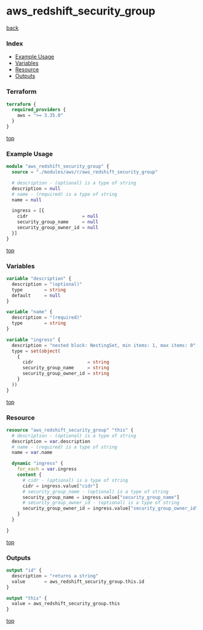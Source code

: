 # aws_redshift_security_group

[back](../aws.md)

### Index

- [Example Usage](#example-usage)
- [Variables](#variables)
- [Resource](#resource)
- [Outputs](#outputs)

### Terraform

```terraform
terraform {
  required_providers {
    aws = ">= 3.35.0"
  }
}
```

[top](#index)

### Example Usage

```terraform
module "aws_redshift_security_group" {
  source = "./modules/aws/r/aws_redshift_security_group"

  # description - (optional) is a type of string
  description = null
  # name - (required) is a type of string
  name = null

  ingress = [{
    cidr                    = null
    security_group_name     = null
    security_group_owner_id = null
  }]
}
```

[top](#index)

### Variables

```terraform
variable "description" {
  description = "(optional)"
  type        = string
  default     = null
}

variable "name" {
  description = "(required)"
  type        = string
}

variable "ingress" {
  description = "nested block: NestingSet, min items: 1, max items: 0"
  type = set(object(
    {
      cidr                    = string
      security_group_name     = string
      security_group_owner_id = string
    }
  ))
}
```

[top](#index)

### Resource

```terraform
resource "aws_redshift_security_group" "this" {
  # description - (optional) is a type of string
  description = var.description
  # name - (required) is a type of string
  name = var.name

  dynamic "ingress" {
    for_each = var.ingress
    content {
      # cidr - (optional) is a type of string
      cidr = ingress.value["cidr"]
      # security_group_name - (optional) is a type of string
      security_group_name = ingress.value["security_group_name"]
      # security_group_owner_id - (optional) is a type of string
      security_group_owner_id = ingress.value["security_group_owner_id"]
    }
  }

}
```

[top](#index)

### Outputs

```terraform
output "id" {
  description = "returns a string"
  value       = aws_redshift_security_group.this.id
}

output "this" {
  value = aws_redshift_security_group.this
}
```

[top](#index)